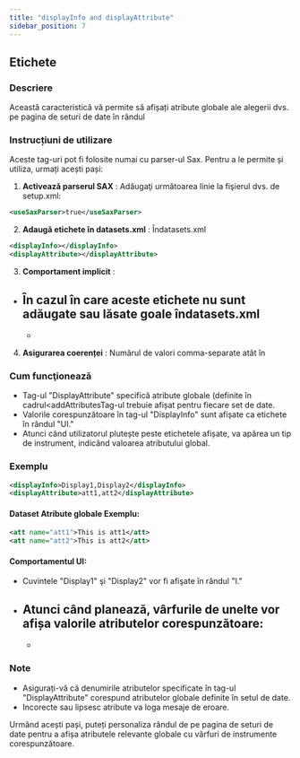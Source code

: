 ```yaml
---
title: "displayInfo and displayAttribute"
sidebar_position: 7
---
```

##  Etichete

### Descriere
Această caracteristică vă permite să afișați atribute globale ale alegerii dvs. pe pagina de seturi de date în rândul 

### Instrucțiuni de utilizare
Aceste tag-uri pot fi folosite numai cu parser-ul Sax. Pentru a le permite și utiliza, urmați acești pași:

1.  **Activează parserul SAX** :
Adăugaţi următoarea linie la fişierul dvs. de setup.xml:
   ```xml
   <useSaxParser>true</useSaxParser>
   ```

2.  **Adaugă etichete în datasets.xml** :
Îndatasets.xml
   ```xml
   <displayInfo></displayInfo>
   <displayAttribute></displayAttribute>
   ```

3.  **Comportament implicit** :
   - În cazul în care aceste etichete nu sunt adăugate sau lăsate goale îndatasets.xml
     -   
     -  

4.  **Asigurarea coerenței** :
Numărul de valori comma-separate atât în 

### Cum funcţionează
- Tag-ul "DisplayAttribute" specifică atribute globale (definite în cadrul&lt;addAttributesTag-ul trebuie afișat pentru fiecare set de date.
- Valorile corespunzătoare în tag-ul "DisplayInfo" sunt afișate ca etichete în rândul "UI."
- Atunci când utilizatorul plutește peste etichetele afișate, va apărea un tip de instrument, indicând valoarea atributului global.

### Exemplu
```xml
<displayInfo>Display1,Display2</displayInfo>
<displayAttribute>att1,att2</displayAttribute>
```

#### Dataset Atribute globale Exemplu:
```xml
<att name="att1">This is att1</att>
<att name="att2">This is att2</att>
```

#### Comportamentul UI:
- Cuvintele "Display1" şi "Display2" vor fi afişate în rândul "I."
- Atunci când planează, vârfurile de unelte vor afișa valorile atributelor corespunzătoare:
  - 
  - 

### Note
- Asigurați-vă că denumirile atributelor specificate în tag-ul "DisplayAttribute" corespund atributelor globale definite în setul de date.
- Incorecte sau lipsesc atribute va loga mesaje de eroare.

Urmând acești pași, puteți personaliza rândul de pe pagina de seturi de date pentru a afișa atributele relevante globale cu vârfuri de instrumente corespunzătoare.
